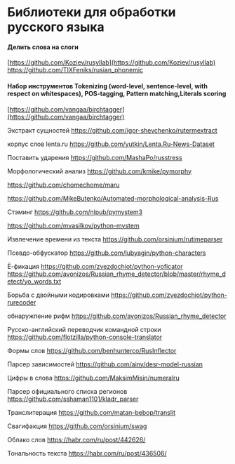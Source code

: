 # Библиотеки для обработки русского языка

#### Делить слова на слоги
[https://github.com/Koziev/rusyllab](https://github.com/Koziev/rusyllab)
https://github.com/TIXFeniks/rusian_phonemic


#### Набор инструментов Tokenizing (word-level, sentence-level, with respect on whitespaces), POS-tagging, Pattern matching,Literals scoring
[https://github.com/vangaa/birchtagger](https://github.com/vangaa/birchtagger)

Экстракт сущностей
https://github.com/igor-shevchenko/rutermextract

корпус слов lenta.ru
https://github.com/yutkin/Lenta.Ru-News-Dataset

Поставить ударения
https://github.com/MashaPo/russtress

Морфологический анализ
https://github.com/kmike/pymorphy

https://github.com/chomechome/maru

https://github.com/MikeButenko/Automated-morphological-analysis-Rus

Стэминг
https://github.com/nlpub/pymystem3

https://github.com/mvasilkov/python-mystem

Извлечение времени из текста
https://github.com/orsinium/rutimeparser

Псевдо-обфускатор
https://github.com/lubyagin/python-characters

Ё-фикация
https://github.com/zvezdochiot/python-yoficator
https://github.com/avonizos/Russian_rhyme_detector/blob/master/rhyme_detect/yo_words.txt

Борьба с двойными кодировками
https://github.com/zvezdochiot/python-rurecoder

обнаружпение рифм
https://github.com/avonizos/Russian_rhyme_detector

Русско-английский переводчик командной строки
https://github.com/flotzilla/python-console-translator

Формы слов
https://github.com/benhunterco/RusInflector

Парсер зависимостей
https://github.com/ainy/desr-model-russian

Цифры в слова
https://github.com/MaksimMisin/numeralru

Парсер официального списка регионов
https://github.com/sshaman1101/kladr_parser

Транслитерация 
https://github.com/matan-bebop/translit

Свагифакция
https://github.com/orsinium/swag

Облако слов
https://habr.com/ru/post/442626/

Тональность текста
https://habr.com/ru/post/436506/









